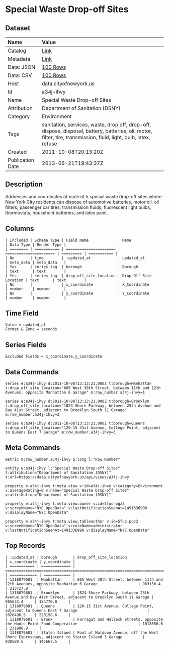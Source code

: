 # Special Waste Drop-off Sites

## Dataset

| Name | Value |
| :--- | :---- |
| Catalog | [Link](https://catalog.data.gov/dataset/special-waste-drop-off-sites-5ab4e) |
| Metadata | [Link](https://data.cityofnewyork.us/api/views/a34j-ihvy) |
| Data: JSON | [100 Rows](https://data.cityofnewyork.us/api/views/a34j-ihvy/rows.json?max_rows=100) |
| Data: CSV | [100 Rows](https://data.cityofnewyork.us/api/views/a34j-ihvy/rows.csv?max_rows=100) |
| Host | data.cityofnewyork.us |
| Id | a34j-ihvy |
| Name | Special Waste Drop-off Sites |
| Attribution | Department of Sanitation (DSNY) |
| Category | Environment |
| Tags | sanitation, services, waste, drop off, drop-off, dispose, disposal, battery, batteries, oil, motor, filter, tire, transmission, fluid, light, bulb, latex, refuse |
| Created | 2011-10-08T20:13:20Z |
| Publication Date | 2013-06-21T19:43:37Z |

## Description

Addresses and coordinates of each of 5 special waste drop-off sites where New York City residents can dispose of automotive batteries, motor oil, oil filters, passenger car tires, transmission fluids, fluorescent light bulbs, thermostats, household batteries, and latex paint.

## Columns

```ls
| Included | Schema Type | Field Name             | Name                   | Data Type | Render Type |
| ======== | =========== | ====================== | ====================== | ========= | =========== |
| No       | time        | :updated_at            | updated_at             | meta_data | meta_data   |
| Yes      | series tag  | borough                | Borough                | text      | text        |
| Yes      | series tag  | drop_off_site_location | Drop-Off Site Location | text      | text        |
| No       |             | x_coordinate           | X_Coordinate           | number    | number      |
| No       |             | y_coordinate           | Y_Coordinate           | number    | number      |
```

## Time Field

```ls
Value = updated_at
Format & Zone = seconds
```

## Series Fields

```ls
Excluded Fields = x_coordinate,y_coordinate
```

## Data Commands

```ls
series e:a34j-ihvy d:2011-10-08T13:13:21.000Z t:borough=Manhattan t:drop_off_site_location="605 West 30th Street, between 11th and 12th Avenues, opposite Manhattan 6 Garage" m:row_number.a34j-ihvy=1

series e:a34j-ihvy d:2011-10-08T13:13:21.000Z t:borough=Brooklyn t:drop_off_site_location="1824 Shore Parkway, between 25th Avenue and Bay 41st Street, adjacent to Brooklyn South 11 Garage" m:row_number.a34j-ihvy=2

series e:a34j-ihvy d:2011-10-08T13:13:21.000Z t:borough=Queens t:drop_off_site_location="120-15 31st Avenue, College Point, adjacent to Queens East 7 Garage" m:row_number.a34j-ihvy=3
```

## Meta Commands

```ls
metric m:row_number.a34j-ihvy p:long l:"Row Number"

entity e:a34j-ihvy l:"Special Waste Drop-off Sites" t:attribution="Department of Sanitation (DSNY)" t:url=https://data.cityofnewyork.us/api/views/a34j-ihvy

property e:a34j-ihvy t:meta.view v:id=a34j-ihvy v:category=Environment v:averageRating=0 v:name="Special Waste Drop-off Sites" v:attribution="Department of Sanitation (DSNY)"

property e:a34j-ihvy t:meta.view.owner v:id=5fuc-pqz2 v:screenName="NYC OpenData" v:lastNotificationSeenAt=1491336998 v:displayName="NYC OpenData"

property e:a34j-ihvy t:meta.view.tableauthor v:id=5fuc-pqz2 v:screenName="NYC OpenData" v:roleName=administrator v:lastNotificationSeenAt=1491336998 v:displayName="NYC OpenData"
```

## Top Records

```ls
| :updated_at | borough       | drop_off_site_location                                                                            | x_coordinate | y_coordinate | 
| =========== | ============= | ================================================================================================= | ============ | ============ | 
| 1318079601  | Manhattan     | 605 West 30th Street, between 11th and 12th Avenues, opposite Manhattan 6 Garage                  | 983130.4     | 213727.9     | 
| 1318079601  | Brooklyn      | 1824 Shore Parkway, between 25th Avenue and Bay 41st Street, adjacent to Brooklyn South 11 Garage | 985633.4     | 154770.8     | 
| 1318079601  | Queens        | 120-15 31st Avenue, College Point, adjacent to Queens East 7 Garage                               | 1026496.5    | 220158.6     | 
| 1318079601  | Bronx         | Farragut and Halleck Streets, opposite the Hunts Point Food Cooperative                           | 1018856.6    | 231988.9     | 
| 1318079601  | Staten Island | Foot of Muldoon Avenue, off the West Shore Expressway, adjacent to Staten Island 3 Garage         | 930589.5     | 145667.5     | 
```